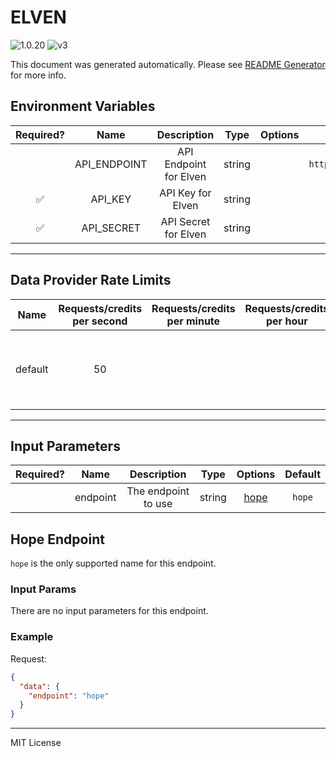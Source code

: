 # ELVEN

![1.0.20](https://img.shields.io/github/package-json/v/smartcontractkit/external-adapters-js?filename=packages/sources/elven/package.json) ![v3](https://img.shields.io/badge/framework%20version-v3-blueviolet)

This document was generated automatically. Please see [README Generator](../../scripts#readme-generator) for more info.

## Environment Variables

| Required? |     Name     |      Description       |  Type  | Options |         Default         |
| :-------: | :----------: | :--------------------: | :----: | :-----: | :---------------------: |
|           | API_ENDPOINT | API Endpoint for Elven | string |         | `https://por.elven.com` |
|    ✅     |   API_KEY    |   API Key for Elven    | string |         |                         |
|    ✅     |  API_SECRET  |  API Secret for Elven  | string |         |                         |

---

## Data Provider Rate Limits

|  Name   | Requests/credits per second | Requests/credits per minute | Requests/credits per hour |                           Note                           |
| :-----: | :-------------------------: | :-------------------------: | :-----------------------: | :------------------------------------------------------: |
| default |             50              |                             |                           | Considered unlimited tier, but setting reasonable limits |

---

## Input Parameters

| Required? |   Name   |     Description     |  Type  |        Options         | Default |
| :-------: | :------: | :-----------------: | :----: | :--------------------: | :-----: |
|           | endpoint | The endpoint to use | string | [hope](#hope-endpoint) | `hope`  |

## Hope Endpoint

`hope` is the only supported name for this endpoint.

### Input Params

There are no input parameters for this endpoint.

### Example

Request:

```json
{
  "data": {
    "endpoint": "hope"
  }
}
```

---

MIT License
